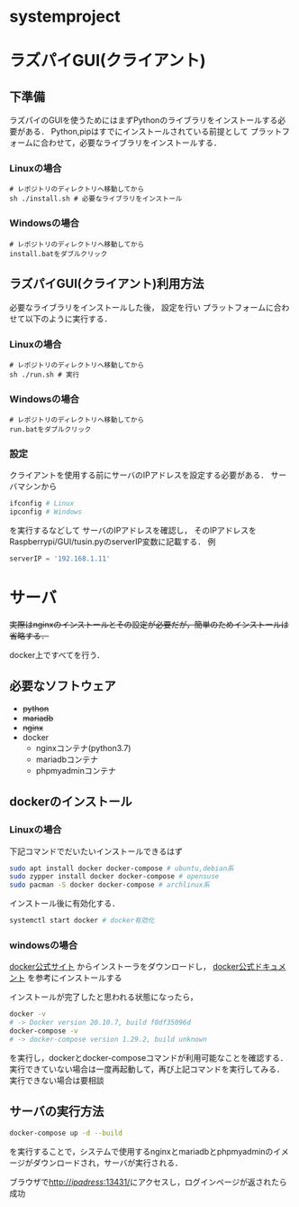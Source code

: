 # systemproject
# ラズパイGUI(クライアント)
## 下準備
ラズパイのGUIを使うためにはまずPythonのライブラリをインストールする必要がある．
Python,pipはすでにインストールされている前提として
プラットフォームに合わせて，必要なライブラリをインストールする．
### Linuxの場合
```shell
# レポジトリのディレクトリへ移動してから
sh ./install.sh # 必要なライブラリをインストール
```

### Windowsの場合
```shell
# レポジトリのディレクトリへ移動してから
install.batをダブルクリック
```

## ラズパイGUI(クライアント)利用方法
必要なライブラリをインストールした後，
設定を行い
プラットフォームに合わせて以下のように実行する．
### Linuxの場合
```shell
# レポジトリのディレクトリへ移動してから
sh ./run.sh # 実行
```

### Windowsの場合
```shell
# レポジトリのディレクトリへ移動してから
run.batをダブルクリック
```

### 設定
クライアントを使用する前にサーバのIPアドレスを設定する必要がある．
サーバマシンから
```sh
ifconfig # Linux
ipconfig # Windows
```
を実行するなどして
サーバのIPアドレスを確認し，
そのIPアドレスをRaspberrypi/GUI/tusin.pyのserverIP変数に記載する．
例
```python
serverIP = '192.168.1.11'
```

# サーバ
~~実際はnginxのインストールとその設定が必要だが，簡単のためインストールは省略する．~~

docker上ですべてを行う．
## 必要なソフトウェア
- ~~python~~
- ~~mariadb~~
- ~~nginx~~
- docker
    - nginxコンテナ(python3.7)
    - mariadbコンテナ
    - phpmyadminコンテナ

## dockerのインストール
### Linuxの場合
下記コマンドでだいたいインストールできるはず
```sh
sudo apt install docker docker-compose # ubuntu,debian系
sudo zypper install docker docker-compose # opensuse
sudo pacman -S docker docker-compose # archlinux系
```
インストール後に有効化する．
```sh
systemctl start docker # docker有効化
```

### windowsの場合
[docker公式サイト](https://www.docker.com/products/docker-desktop)
からインストーラをダウンロードし，
[docker公式ドキュメント](https://docs.docker.jp/docker-for-windows/wsl.html)
を参考にインストールする

インストールが完了したと思われる状態になったら，
```sh
docker -v
# -> Docker version 20.10.7, build f0df35096d
docker-compose -v
# -> docker-compose version 1.29.2, build unknown
```
を実行し，dockerとdocker-composeコマンドが利用可能なことを確認する．
実行できていない場合は一度再起動して，再び上記コマンドを実行してみる．
実行できない場合は要相談

## サーバの実行方法
```sh
docker-compose up -d --build
```
を実行することで，システムで使用するnginxとmariadbとphpmyadminのイメージがダウンロードされ，サーバが実行される．

ブラウザで[http://*ipadress*:13431/](http://ipadress:13431/)にアクセスし，ログインページが返されたら成功

